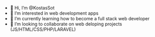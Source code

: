 - 👋 Hi, I’m @KostasSot
- 👀 I’m interested in web development apps
- 🌱 I’m currently learning how to become a full stack web developer
- 💞️ I’m looking to collaborate on web deloping projects (JS/HTML/CSS/PHP/LARAVEL)


<!---
KostasSot/KostasSot is a ✨ special ✨ repository because its `README.md` (this file) appears on your GitHub profile.
You can click the Preview link to take a look at your changes.
--->
